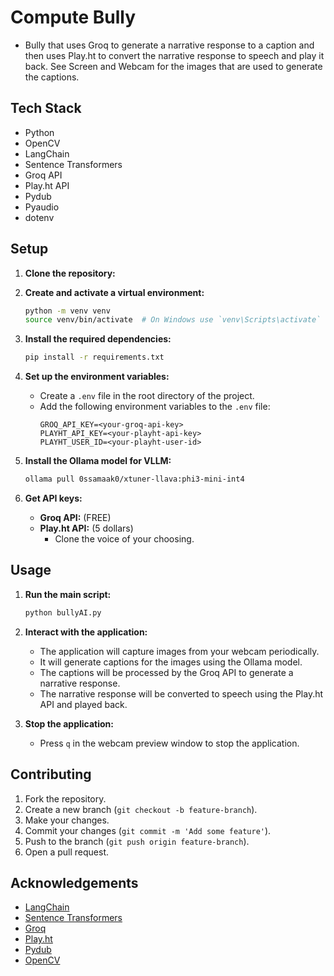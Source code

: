
# Compute Bully 
- Bully that uses Groq to generate a narrative response to a caption and then uses Play.ht to convert the narrative response to speech and play it back. See Screen and Webcam for the images that are used to generate the captions. 

## Tech Stack
- Python
- OpenCV
- LangChain
- Sentence Transformers
- Groq API
- Play.ht API
- Pydub
- Pyaudio
- dotenv

## Setup

1. **Clone the repository:**

2. **Create and activate a virtual environment:**
    ```sh
    python -m venv venv
    source venv/bin/activate  # On Windows use `venv\Scripts\activate`
    ```

3. **Install the required dependencies:**
    ```sh
    pip install -r requirements.txt
    ```

4. **Set up the environment variables:**
    - Create a `.env` file in the root directory of the project.
    - Add the following environment variables to the `.env` file:
        ```
        GROQ_API_KEY=<your-groq-api-key>
        PLAYHT_API_KEY=<your-playht-api-key>
        PLAYHT_USER_ID=<your-playht-user-id>
        ```

5. **Install the Ollama model for VLLM:**
    ```sh
    ollama pull 0ssamaak0/xtuner-llava:phi3-mini-int4
    ```

6. **Get API keys:**
    - **Groq API:** (FREE)
    - **Play.ht API:** (5 dollars)
        - Clone the voice of your choosing.

## Usage

1. **Run the main script:**
    ```sh
    python bullyAI.py
    ```

2. **Interact with the application:**
    - The application will capture images from your webcam periodically.
    - It will generate captions for the images using the Ollama model.
    - The captions will be processed by the Groq API to generate a narrative response.
    - The narrative response will be converted to speech using the Play.ht API and played back.

3. **Stop the application:**
    - Press `q` in the webcam preview window to stop the application.

## Contributing

1. Fork the repository.
2. Create a new branch (`git checkout -b feature-branch`).
3. Make your changes.
4. Commit your changes (`git commit -m 'Add some feature'`).
5. Push to the branch (`git push origin feature-branch`).
6. Open a pull request.

## Acknowledgements

- [LangChain](https://github.com/hwchase17/langchain)
- [Sentence Transformers](https://www.sbert.net/)
- [Groq](https://www.groq.com/)
- [Play.ht](https://play.ht/)
- [Pydub](https://github.com/jiaaro/pydub)
- [OpenCV](https://opencv.org/)
```
